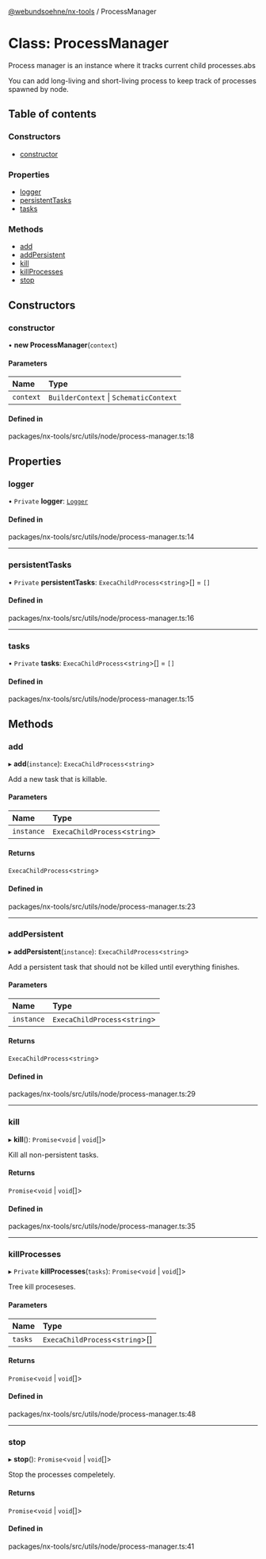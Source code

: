 [@webundsoehne/nx-tools](../README.md) / ProcessManager

# Class: ProcessManager

Process manager is an instance where it tracks current child processes.abs

You can add long-living and short-living process to keep track of processes spawned by node.

## Table of contents

### Constructors

- [constructor](ProcessManager.md#constructor)

### Properties

- [logger](ProcessManager.md#logger)
- [persistentTasks](ProcessManager.md#persistenttasks)
- [tasks](ProcessManager.md#tasks)

### Methods

- [add](ProcessManager.md#add)
- [addPersistent](ProcessManager.md#addpersistent)
- [kill](ProcessManager.md#kill)
- [killProcesses](ProcessManager.md#killprocesses)
- [stop](ProcessManager.md#stop)

## Constructors

### constructor

• **new ProcessManager**(`context`)

#### Parameters

| Name      | Type                                   |
| :-------- | :------------------------------------- |
| `context` | `BuilderContext` \| `SchematicContext` |

#### Defined in

packages/nx-tools/src/utils/node/process-manager.ts:18

## Properties

### logger

• `Private` **logger**: [`Logger`](Logger.md)

#### Defined in

packages/nx-tools/src/utils/node/process-manager.ts:14

---

### persistentTasks

• `Private` **persistentTasks**: `ExecaChildProcess`<`string`\>[] = `[]`

#### Defined in

packages/nx-tools/src/utils/node/process-manager.ts:16

---

### tasks

• `Private` **tasks**: `ExecaChildProcess`<`string`\>[] = `[]`

#### Defined in

packages/nx-tools/src/utils/node/process-manager.ts:15

## Methods

### add

▸ **add**(`instance`): `ExecaChildProcess`<`string`\>

Add a new task that is killable.

#### Parameters

| Name       | Type                           |
| :--------- | :----------------------------- |
| `instance` | `ExecaChildProcess`<`string`\> |

#### Returns

`ExecaChildProcess`<`string`\>

#### Defined in

packages/nx-tools/src/utils/node/process-manager.ts:23

---

### addPersistent

▸ **addPersistent**(`instance`): `ExecaChildProcess`<`string`\>

Add a persistent task that should not be killed until everything finishes.

#### Parameters

| Name       | Type                           |
| :--------- | :----------------------------- |
| `instance` | `ExecaChildProcess`<`string`\> |

#### Returns

`ExecaChildProcess`<`string`\>

#### Defined in

packages/nx-tools/src/utils/node/process-manager.ts:29

---

### kill

▸ **kill**(): `Promise`<`void` \| `void`[]\>

Kill all non-persistent tasks.

#### Returns

`Promise`<`void` \| `void`[]\>

#### Defined in

packages/nx-tools/src/utils/node/process-manager.ts:35

---

### killProcesses

▸ `Private` **killProcesses**(`tasks`): `Promise`<`void` \| `void`[]\>

Tree kill proceseses.

#### Parameters

| Name    | Type                             |
| :------ | :------------------------------- |
| `tasks` | `ExecaChildProcess`<`string`\>[] |

#### Returns

`Promise`<`void` \| `void`[]\>

#### Defined in

packages/nx-tools/src/utils/node/process-manager.ts:48

---

### stop

▸ **stop**(): `Promise`<`void` \| `void`[]\>

Stop the processes compeletely.

#### Returns

`Promise`<`void` \| `void`[]\>

#### Defined in

packages/nx-tools/src/utils/node/process-manager.ts:41
